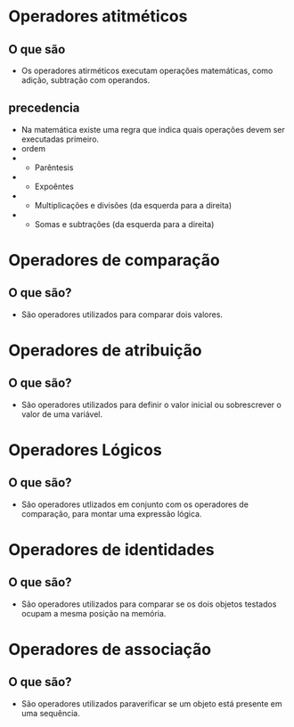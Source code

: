 # Operadores atitméticos
## O que são
- Os operadores atirméticos executam operações matemáticas, como adição, subtração com operandos.

## precedencia
- Na matemática existe uma regra que indica quais operações devem ser executadas primeiro. 
- ordem 
- - Parêntesis
- - Expoêntes
- - Multiplicações e divisões (da esquerda para a direita)
- - Somas e subtrações (da esquerda para a direita)

# Operadores de comparação
## O que são?
- São operadores utilizados para comparar dois valores.

# Operadores de atribuição
## O que são?
- São operadores utilizados para definir o valor inicial ou sobrescrever o valor de uma variável.

# Operadores Lógicos
## O que são?
- São operadores utlizados em conjunto com os operadores de comparação, para montar uma expressão lógica.

# Operadores de identidades
## O que são?
- São operadores utilizados para comparar se os dois objetos testados ocupam a mesma posição na memória.

# Operadores de associação
## O que são?
- São operadores utilizados paraverificar se um objeto está presente em uma sequência.